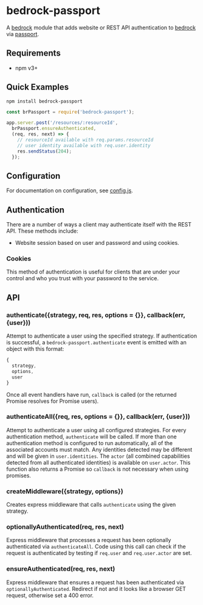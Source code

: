 # bedrock-passport

A [bedrock][] module that adds website or REST API authentication to
[bedrock][] via [passport][].

## Requirements

- npm v3+

## Quick Examples

```
npm install bedrock-passport
```

```js
const brPassport = require('bedrock-passport');

app.server.post('/resources/:resourceId',
  brPassport.ensureAuthenticated,
  (req, res, next) => {
    // resourceId available with req.params.resourceId
    // user identity available with req.user.identity
    res.sendStatus(204);
  });
```

## Configuration

For documentation on configuration, see [config.js](./lib/config.js).

## Authentication

There are a number of ways a client may authenticate itself with the REST API.
These methods include:

- Website session based on user and password and using cookies.

### Cookies

This method of authentication is useful for clients that are under your control
and who you trust with your password to the service.

## API

### authenticate({strategy, req, res, options = {}}, callback(err, {user}))

Attempt to authenticate a user using the specified strategy. If authentication
is successful, a `bedrock-passport.authenticate` event is emitted with an
object with this format:

```js
{
  strategy,
  options,
  user
}
```

Once all event handlers have run, `callback` is called (or the returned
Promise resolves for Promise users).

### authenticateAll({req, res, options = {}}, callback(err, {user}))

Attempt to authenticate a user using all configured strategies. For every
authentication method, `authenticate` will be called. If more than
one authentication method is configured to run automatically, all of the
associated accounts must match. Any identities detected may be different and
will be given in `user.identities`. The `actor` (all combined capabilities
detected from all authenticated identities) is available on `user.actor`. This
function also returns a Promise so `callback` is not necessary when using
promises.

### createMiddleware({strategy, options})

Creates express middleware that calls `authenticate` using the given strategy.

### optionallyAuthenticated(req, res, next)

Express middleware that processes a request has been optionally authenticated
via `authenticateAll`. Code using this call can check if the request is
authenticated by testing if `req.user` and `req.user.actor` are set.

### ensureAuthenticated(req, res, next)

Express middleware that ensures a request has been authenticated via
`optionallyAuthenticated`. Redirect if not and it looks like a browser GET
request, otherwise set a 400 error.

[bedrock]: https://github.com/digitalbazaar/bedrock
[passport]: https://github.com/jaredhanson/passport
